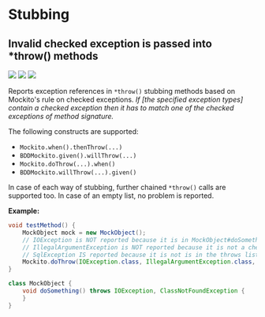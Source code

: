 # Stubbing

## Invalid checked exception is passed into *throw() methods

![](https://img.shields.io/badge/inspection-orange) ![](https://img.shields.io/badge/since-0.3.0-blue) [![](https://img.shields.io/badge/implementation-ThrowsCheckedExceptionStubbingInspection-blue)](../src/main/java/com/picimako/mockitools/inspection/ThrowsCheckedExceptionStubbingInspection.java)

Reports exception references in <code>*throw()</code> stubbing methods based on Mockito's rule on checked exceptions.
*If [the specified exception types] contain a checked exception then it has to match one of the checked exceptions of method signature.*
   
The following constructs are supported:
- `Mockito.when().thenThrow(...)`
- `BDDMockito.given().willThrow(...)`
- `Mockito.doThrow(...).when()`
- `BDDMockito.willThrow(...).given()`
   
In case of each way of stubbing, further chained <code>*throw()</code> calls are supported too. In case of an empty list, no problem is reported.

**Example:**

```java
void testMethod() {
    MockObject mock = new MockObject();
    // IOException is NOT reported because it is in MockObject#doSomething()'s throws list
    // IllegalArgumentException is NOT reported because it is not a checked exception
    // SqlException IS reported because it is not is in the throws list
    Mockito.doThrow(IOException.class, IllegalArgumentException.class, SqlException.class).when(mock).doSomething();
}

class MockObject {
    void doSomething() throws IOException, ClassNotFoundException {
    }
}
```
